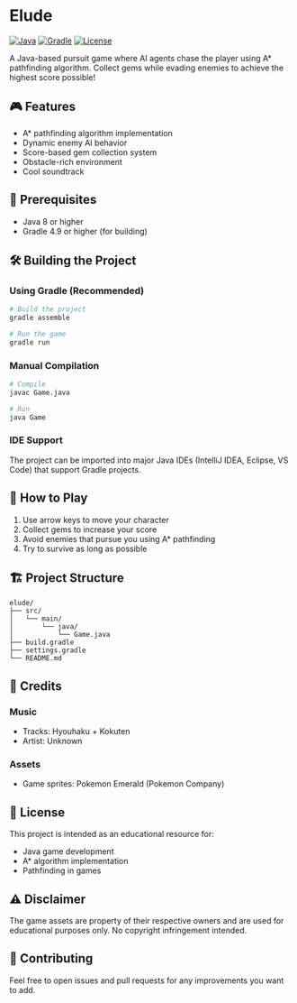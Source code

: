 # Elude

[![Java](https://img.shields.io/badge/Java-8%2B-orange)](https://www.oracle.com/java/)
[![Gradle](https://img.shields.io/badge/Gradle-4.9-blue)](https://gradle.org/)
[![License](https://img.shields.io/badge/License-MIT-green.svg)](LICENSE)

A Java-based pursuit game where AI agents chase the player using A* pathfinding algorithm. Collect gems while evading enemies to achieve the highest score possible!

## 🎮 Features

- A* pathfinding algorithm implementation
- Dynamic enemy AI behavior
- Score-based gem collection system
- Obstacle-rich environment
- Cool soundtrack

## 🚀 Prerequisites

- Java 8 or higher
- Gradle 4.9 or higher (for building)

## 🛠️ Building the Project

### Using Gradle (Recommended)

```bash
# Build the project
gradle assemble

# Run the game
gradle run
```

### Manual Compilation

```bash
# Compile
javac Game.java

# Run
java Game
```

### IDE Support
The project can be imported into major Java IDEs (IntelliJ IDEA, Eclipse, VS Code) that support Gradle projects.

## 🎯 How to Play

1. Use arrow keys to move your character
2. Collect gems to increase your score
3. Avoid enemies that pursue you using A* pathfinding
4. Try to survive as long as possible

## 🏗️ Project Structure

```
elude/
├── src/
│   └── main/
│       └── java/
│           └── Game.java
├── build.gradle
├── settings.gradle
└── README.md
```

## 🎵 Credits

### Music
- Tracks: Hyouhaku + Kokuten
- Artist: Unknown

### Assets
- Game sprites: Pokemon Emerald (Pokemon Company)

## 📝 License

This project is intended as an educational resource for:
- Java game development
- A* algorithm implementation
- Pathfinding in games

## ⚠️ Disclaimer

The game assets are property of their respective owners and are used for educational purposes only. No copyright infringement intended.

## 🤝 Contributing

Feel free to open issues and pull requests for any improvements you want to add.
